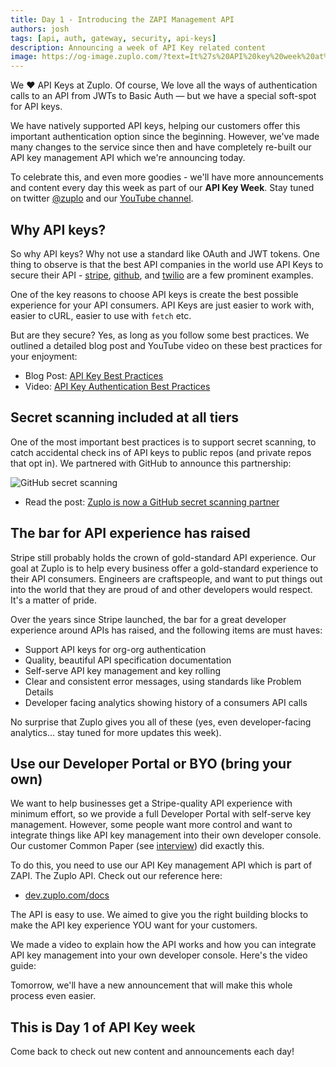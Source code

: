 ```yaml
---
title: Day 1 - Introducing the ZAPI Management API
authors: josh
tags: [api, auth, gateway, security, api-keys]
description: Announcing a week of API Key related content
image: https://og-image.zuplo.com/?text=It%27s%20API%20key%20week%20at%20Zuplo!
---
```


We ❤️ API Keys at Zuplo. Of course, We love all the ways of authentication calls
to an API from JWTs to Basic Auth — but we have a special soft-spot for API
keys.

We have natively supported API keys, helping our customers offer this important
authentication option since the beginning. However, we've made many changes to
the service since then and have completely re-built our API key management API
which we're announcing today.

To celebrate this, and even more goodies - we'll have more announcements and
content every day this week as part of our **API Key Week**. Stay tuned on
twitter [@zuplo](https://twitter.com/zuplo) and our
[YouTube channel](https://www.youtube.com/channel/UCTH7AlnhkOTPkyaleO3C5wg).

## Why API keys?

So why API keys? Why not use a standard like OAuth and JWT tokens. One thing to
observe is that the best API companies in the world use API Keys to secure their
API - [stripe](https://stripe.com), [github](https://github.com), and
[twilio](https://twilio.com) are a few prominent examples.

One of the key reasons to choose API keys is create the best possible experience
for your API consumers. API Keys are just easier to work with, easier to cURL,
easier to use with `fetch` etc.

But are they secure? Yes, as long as you follow some best practices. We outlined
a detailed blog post and YouTube video on these best practices for your
enjoyment:

- Blog Post:
  [API Key Best Practices](https://zuplo.com/blog/2022/12/01/api-key-authentication)
- Video: [API Key Authentication Best Practices](https://youtu.be/ooyOmiczY1g)

## Secret scanning included at all tiers

One of the most important best practices is to support secret scanning, to catch
accidental check ins of API keys to public repos (and private repos that opt
in). We partnered with GitHub to announce this partnership:

![GitHub secret scanning](https://storage.googleapis.com/cdn.zuplo.com/uploads/github-secret-scanning.png)

- Read the post:
  [Zuplo is now a GitHub secret scanning partner](https://github.blog/changelog/2022-07-13-zuplo-is-now-a-github-secret-scanning-partner/)

## The bar for API experience has raised

Stripe still probably holds the crown of gold-standard API experience. Our goal
at Zuplo is to help every business offer a gold-standard experience to their API
consumers. Engineers are craftspeople, and want to put things out into the world
that they are proud of and other developers would respect. It's a matter of
pride.

Over the years since Stripe launched, the bar for a great developer experience
around APIs has raised, and the following items are must haves:

- Support API keys for org-org authentication
- Quality, beautiful API specification documentation
- Self-serve API key management and key rolling
- Clear and consistent error messages, using standards like Problem Details
- Developer facing analytics showing history of a consumers API calls

No surprise that Zuplo gives you all of these (yes, even developer-facing
analytics... stay tuned for more updates this week).

## Use our Developer Portal or BYO (bring your own)

We want to help businesses get a Stripe-quality API experience with minimum
effort, so we provide a full Developer Portal with self-serve key management.
However, some people want more control and want to integrate things like API key
management into their own developer console. Our customer Common Paper (see
[interview](https://www.youtube.com/watch?v=1rAxJFVXU84)) did exactly this.

To do this, you need to use our API Key management API which is part of ZAPI.
The Zuplo API. Check out our reference here:

- [dev.zuplo.com/docs](https://dev.zuplo.com/docs)

The API is easy to use. We aimed to give you the right building blocks to make
the API key experience YOU want for your customers.

We made a video to explain how the API works and how you can integrate API key
management into your own developer console. Here's the video guide:

<YouTubeVideo url="https://www.youtube-nocookie.com/embed/tzdmdbArgc4" />

Tomorrow, we'll have a new announcement that will make this whole process even
easier.

## This is Day 1 of API Key week

Come back to check out new content and announcements each day!

